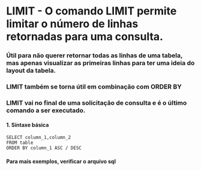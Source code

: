 # LIMIT - O comando LIMIT permite limitar o número de linhas retornadas para uma consulta.
### Útil para não querer retornar todas as linhas de uma tabela, mas apenas visualizar as primeiras linhas para ter uma ideia do layout da tabela.
### LIMIT também se torna útil em combinação com ORDER BY
### LIMIT vai no final de uma solicitação de consulta e é o último comando a ser executado.
#### 1. Síntaxe básica
````
SELECT column_1,column_2
FROM table
ORDER BY column_1 ASC / DESC
````
#### Para mais exemplos, verificar o arquivo sql


